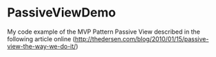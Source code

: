 # PassiveViewDemo
My code example of the MVP Pattern Passive View described in the following article online (http://thedersen.com/blog/2010/01/15/passive-view-the-way-we-do-it/)
